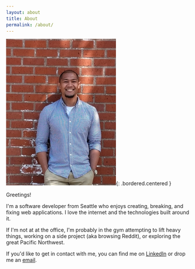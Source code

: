 ```yaml
---
layout: about
title: About
permalink: /about/
---
```


![Bricks](/assets/images/bricks.jpg){: .bordered.centered }

Greetings!

I'm a software developer from Seattle who enjoys creating, breaking, and fixing web applications. I love the internet and the technologies built around it.

If I'm not at at the office, I'm probably in the gym attempting to lift heavy things, working on a side project (aka browsing Reddit), or exploring the great Pacific Northwest.

If you'd like to get in contact with me, you can find me on [LinkedIn](https://www.linkedin.com/in/era86/) or drop me an [email](mailto:ancheta86@gmail.com).

